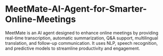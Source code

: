 # MeetMate-AI-Agent-for-Smarter-Online-Meetings
MeetMate is an AI agent designed to enhance online meetings by providing real-time transcription, automatic summarization, Q&amp;A support, multilingual translation, and follow-up communication. It uses NLP, speech recognition, and predictive models to streamline productivity and engagement.
